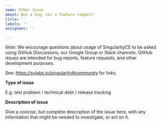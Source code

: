 ```yaml
---
name: Other Issue
about: Not a bug, nor a feature request!
title: ''
labels: ''
assignees: ''

---
```


*Note*: We encourage questions about usage of SingularityCE to be asked using GitHub Discussions, our Google Group or Slack channels. GitHub issues are intended for bug reports, feature requests, and other development purposes.

See: https://sylabs.io/singularity#community for links.

**Type of issue**

E.g. test problem / technical debt / release tracking

**Description of issue**

Give a concise, but complete description of the issue here, with any information
that might be needed to investigate, or act on it.
